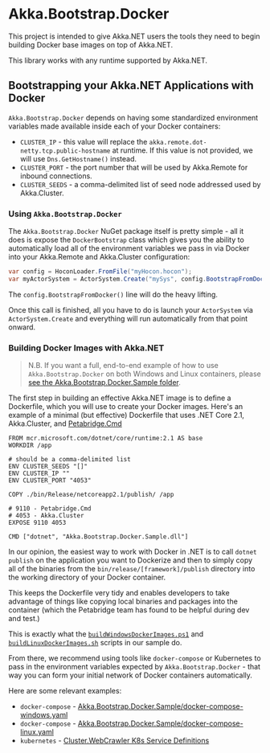 # Akka.Bootstrap.Docker

This project is intended to give Akka.NET users the tools they need to begin building Docker base images on top of Akka.NET.

This library works with any runtime supported by Akka.NET.

## Bootstrapping your Akka.NET Applications with Docker
`Akka.Bootstrap.Docker` depends on having some standardized environment variables made available inside each of your Docker containers:

* `CLUSTER_IP` - this value will replace the `akka.remote.dot-netty.tcp.public-hostname` at runtime. If this value is not provided, we will use `Dns.GetHostname()` instead.
* `CLUSTER_PORT` - the port number that will be used by Akka.Remote for inbound connections.
* `CLUSTER_SEEDS` - a comma-delimited list of seed node addressed used by Akka.Cluster.

### Using `Akka.Bootstrap.Docker`
The `Akka.Bootstrap.Docker` NuGet package itself is pretty simple - all it does is expose the `DockerBootstrap` class which gives you the ability to automatically load all of the environment variables we pass in via Docker into your Akka.Remote and Akka.Cluster configuration:

```csharp
var config = HoconLoader.FromFile("myHocon.hocon");
var myActorSystem = ActorSystem.Create("mySys", config.BootstrapFromDocker());
```

The `config.BootstrapFromDocker()` line will do the heavy lifting.

Once this call is finished, all you have to do is launch your `ActorSystem` via `ActorSystem.Create` and everything will run automatically from that point onward.

### Building Docker Images with Akka.NET

> N.B. If you want a full, end-to-end example of how to use `Akka.Bootstrap.Docker` on both Windows and Linux containers, please [see the Akka.Bootstrap.Docker.Sample folder](../Akka.Bootstrap.Docker.Sample).

The first step in building an effective Akka.NET image is to define a Dockerfile, which you will use to create your Docker images. Here's an example of a minimal (but effective) Dockerfile that uses .NET Core 2.1, Akka.Cluster, and [Petabridge.Cmd](https://cmd.petabridge.com/) 

```
FROM mcr.microsoft.com/dotnet/core/runtime:2.1 AS base
WORKDIR /app

# should be a comma-delimited list
ENV CLUSTER_SEEDS "[]"
ENV CLUSTER_IP ""
ENV CLUSTER_PORT "4053"

COPY ./bin/Release/netcoreapp2.1/publish/ /app

# 9110 - Petabridge.Cmd
# 4053 - Akka.Cluster
EXPOSE 9110 4053

CMD ["dotnet", "Akka.Bootstrap.Docker.Sample.dll"]
```

In our opinion, the easiest way to work with Docker in .NET is to call `dotnet publish` on the application you want to Dockerize and then to simply copy all of the binaries from the `bin/release/[framework]/publish` directory into the working directory of your Docker container. 

This keeps the Dockerfile very tidy and enables developers to take advantage of things like copying local binaries and packages into the container (which the Petabridge team has found to be helpful during dev and test.) 

This is exactly what the [`buildWindowsDockerImages.ps1`](../Akka.Bootstrap.Docker.Sample/buildWindowsDockerImages.ps1) and [`buildLinuxDockerImages.sh`](../Akka.Bootstrap.Docker.Sample/buildLinuxDockerImages.sh) scripts in our sample do.

From there, we recommend using tools like `docker-compose` or Kubernetes to pass in the environment variables expected by `Akka.Bootstrap.Docker` - that way you can form your initial network of Docker containers automatically. 

Here are some relevant examples:

* `docker-compose` - [Akka.Bootstrap.Docker.Sample/docker-compose-windows.yaml](../Akka.Bootstrap.Docker.Sample/docker-compose-windows.yaml)
* `docker-compose` - [Akka.Bootstrap.Docker.Sample/docker-compose-linux.yaml](../Akka.Bootstrap.Docker.Sample/docker-compose-linux.yaml)
* `kubernetes` - [Cluster.WebCrawler K8s Service Definitions](https://github.com/petabridge/Cluster.WebCrawler/tree/dev/yaml)